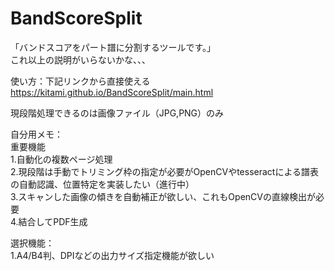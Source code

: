 # BandScoreSplit

「バンドスコアをパート譜に分割するツールです。」  
これ以上の説明がいらないかな、、、

使い方：下記リンクから直接使える  
https://kitami.github.io/BandScoreSplit/main.html

現段階処理できるのは画像ファイル（JPG,PNG）のみ  

自分用メモ：  
重要機能  
1.自動化の複数ページ処理  
2.現段階は手動でトリミング枠の指定が必要がOpenCVやtesseractによる譜表の自動認識、位置特定を実装したい（進行中）  
3.スキャンした画像の傾きを自動補正が欲しい、これもOpenCVの直線検出が必要  
4.結合してPDF生成  

選択機能：  
1.A4/B4判、DPIなどの出力サイズ指定機能が欲しい
